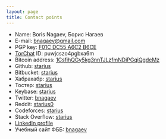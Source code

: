 ```yaml
---
layout: page
title: Contact points
---
```


 * Name: Boris Nagaev, Борис Нагаев
 * E-mail: [bnagaev@gmail.com][mail]
 * PGP key: [F01C DC55 A6C2 B6CE](/A6C2B6CE.asc)
 * [TorChat][torchat] ID: puwjcszo4pgbxa6m
 * Bitcoin address: [1CsfihQGy5kg3nnTJLzfmNDiPGqiQgdeMz][bitcoin]
 * Github: [starius][github]
 * Bitbucket: [starius][bitbucket]
 * Хабрахабр: [starius][habr]
 * Тостер: [starius][toster]
 * Keybase: [starius][keybase]
 * Twitter: [bnagaev][twitter]
 * Reddit: [starius0][reddit]
 * Codeforces: [starius][codeforces]
 * Stack Overflow: [starius][stackoverflow]
 * [LinkedIn profile][linkedin]
 * Учебный сайт ФББ: [bnagaev][kodomo]

[mail]: mailto:bnagaev@gmail.com
[torchat]: https://github.com/prof7bit/TorChat/downloads
[bitcoin]: https://blockchain.info/address/1CsfihQGy5kg3nnTJLzfmNDiPGqiQgdeMz
[github]: https://github.com/starius
[bitbucket]: https://bitbucket.org/starius/
[habr]: http://habrahabr.ru/users/starius/
[toster]: http://toster.ru/user/starius/
[keybase]: https://keybase.io/starius
[twitter]: https://twitter.com/bnagaev
[reddit]: https://reddit.com/user/starius0
[codeforces]: http://codeforces.com/profile/starius
[stackoverflow]: http://stackoverflow.com/users/1293417/starius
[linkedin]: https://www.linkedin.com/pub/nagaev-boris/a4/738/570
[kodomo]: http://kodomo.fbb.msu.ru/~bnagaev/
